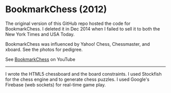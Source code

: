 # BookmarkChess (2012)

The original version of this GitHub repo hosted the code for BookmarkChess. I deleted it in Dec 2014 when I failed to sell it to both the New York Times and USA Today.

BookmarkChess was influenced by Yahoo! Chess, Chessmaster, and xboard. See the photos for pedigree.

See [BookmarkChess](https://youtu.be/wQLXnEwzpYo?t=151) on YouTube

----

I wrote the HTML5 chessboard and the board constraints. I used Stockfish for the chess engine and to generate chess puzzles. I used Google's Firebase (web sockets) for real-time game play.
